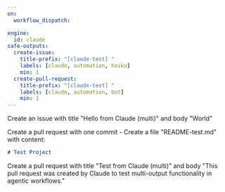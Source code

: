 ```yaml
---
on:
  workflow_dispatch:

engine:
  id: claude
safe-outputs:
  create-issue:
    title-prefix: "[claude-test] "
    labels: [claude, automation, haiku]
    min: 1
  create-pull-request:
    title-prefix: "[claude-test] "
    labels: [claude, automation, bot]
    min: 1
---
```


Create an issue with title "Hello from Claude (multi)" and body "World"

Create a pull request with one commit - Create a file "README-test.md" with content:
   ```markdown
   # Test Project
   ```

Create a pull request with title "Test from Claude (multi)" and body "This pull request was created by Claude to test multi-output functionality in agentic workflows."